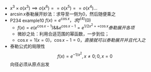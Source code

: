 - $x^3\times o(x^3)\implies o(x^6)==o(x^5)==o(x^4)\dots$
- $\arcsin x$泰勒展开妙法：求导至一侧为0，然后随便乘之
- P234 example10 $f(x)=e^{\cos x}，求f^{(4)}(0)$
	- $f(x)=e(e^{\cos x-1})$&&$e^{\cos x-1}=e^{1/2x^2++\cos x}泰勒展开各项$
	- 微妙之处：利用合适范围的幂函数，一步到位；
	- $\cos x=1(x=0)，\cos x-1=0，直接就可以泰勒展开并且代入之$
- 泰勒公式的局限性
	$$f(x)=e^{-1/x^2},x\neq 0; 0,x=0 $$
	向径必须从原点出发

